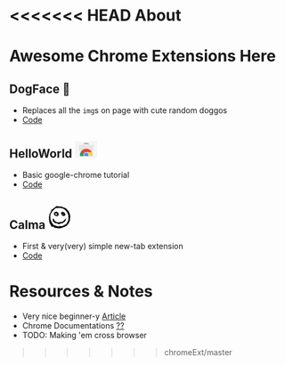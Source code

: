 <<<<<<< HEAD
About
=======
# Awesome Chrome Extensions Here

## DogFace :dog:
* Replaces all the `img`s on page with cute random doggos
* [Code](https://github.com/aayush4vedi/Chrome-Extensions/tree/master/DogFace)

## HelloWorld  <img src="./HelloWorld/google-chrome.jpg" width="40px">
* Basic google-chrome tutorial
* [Code](https://github.com/aayush4vedi/Chrome-Extensions/tree/master/HelloWorld)

## Calma  <img src="./Calma/calma.png" width="40px">
* First & very(very) simple new-tab extension
* [Code](https://github.com/aayush4vedi/Chrome-Extensions/tree/master/Calma)


# Resources & Notes
* Very nice beginner-y [Article](https://medium.com/@ryanfarney/creating-a-chrome-extension-that-will-open-in-a-new-tab-bc06b7eb54aa)
* Chrome Documentations [??]()
* TODO: Making 'em cross browser


>>>>>>> chromeExt/master
